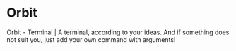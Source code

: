 # Orbit
Orbit - Terminal
| A terminal, according to your ideas.
And if something does not suit you, just add your own command with arguments!
